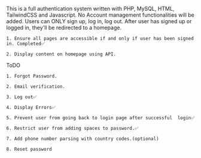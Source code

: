 This is a full authentication system written with PHP, MySQL, HTML, TailwindCSS and Javascript.
No Account management functionalities will be added.
Users can ONLY sign up, log in, log out.
After user has signed up or logged in, they'll be redirected to a homepage.
    

    1. Ensure all pages are accessible if and only if user has been signed in. Completed✅
    
    2. Display content on homepage using API.







ToDO




    1. Forgot Password.

    2. Email verification.

    3. Log out✅

    4. Display Errors✅

    5. Prevent user from going back to login page after successful  login✅

    6. Restrict user from adding spaces to password.✅

    7. Add phone number parsing with country codes.(optional)

    8. Reset password